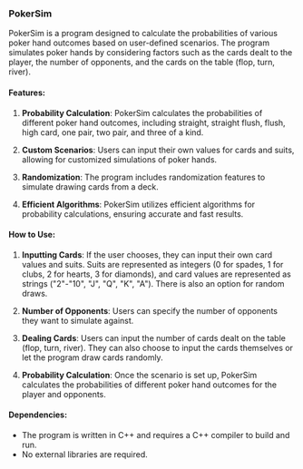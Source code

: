 
### PokerSim

PokerSim is a program designed to calculate the probabilities of various poker hand outcomes based on user-defined scenarios. The program simulates poker hands by considering factors such as the cards dealt to the player, the number of opponents, and the cards on the table (flop, turn, river).

#### Features:

1. **Probability Calculation**: PokerSim calculates the probabilities of different poker hand outcomes, including straight, straight flush, flush, high card, one pair, two pair, and three of a kind.

2. **Custom Scenarios**: Users can input their own values for cards and suits, allowing for customized simulations of poker hands.

3. **Randomization**: The program includes randomization features to simulate drawing cards from a deck.

4. **Efficient Algorithms**: PokerSim utilizes efficient algorithms for probability calculations, ensuring accurate and fast results.

#### How to Use:

1. **Inputting Cards**: If the user chooses, they can input their own card values and suits. Suits are represented as integers (0 for spades, 1 for clubs, 2 for hearts, 3 for diamonds), and card values are represented as strings ("2"-"10", "J", "Q", "K", "A"). There is also an option for random draws.

2. **Number of Opponents**: Users can specify the number of opponents they want to simulate against.

3. **Dealing Cards**: Users can input the number of cards dealt on the table (flop, turn, river). They can also choose to input the cards themselves or let the program draw cards randomly.

4. **Probability Calculation**: Once the scenario is set up, PokerSim calculates the probabilities of different poker hand outcomes for the player and opponents.


#### Dependencies:

- The program is written in C++ and requires a C++ compiler to build and run.
- No external libraries are required.
